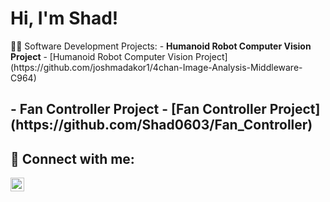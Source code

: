 <h1>Hi, I'm Shad! </h1>
👨‍💻 Software Development Projects:</h2>
- <b>Humanoid Robot Computer Vision Project</b>
  - [Humanoid Robot Computer Vision Project](https://github.com/joshmadakor1/4chan-Image-Analysis-Middleware-C964) <b><i></b></i>
<h2>
- <b>Fan Controller Project</b>
  - [Fan Controller Project](https://github.com/Shad0603/Fan_Controller)


<h2> 🤳 Connect with me:</h2>


[<img align="left" alt="JoshMadakor | LinkedIn" width="22px" src="https://cdn.jsdelivr.net/npm/simple-icons@v3/icons/linkedin.svg" />][linkedin]


[linkedin]: https://www.linkedin.com/in/shadhossain/

